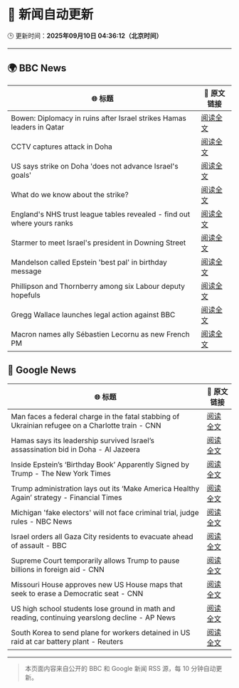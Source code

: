 # 🧠 新闻自动更新

🕒 更新时间：**2025年09月10日 04:36:12（北京时间）**

---

## 🌍 BBC News

| 🌐 标题 | 🔗 原文链接 |
|--------|-------------|
| Bowen: Diplomacy in ruins after Israel strikes Hamas leaders in Qatar | [阅读全文](https://www.bbc.com/news/articles/cm2zepgp5neo?at_medium=RSS&at_campaign=rss) |
| CCTV captures attack in Doha | [阅读全文](https://www.bbc.com/news/videos/c1dq39204wro?at_medium=RSS&at_campaign=rss) |
| US says strike on Doha 'does not advance Israel's goals' | [阅读全文](https://www.bbc.com/news/articles/cx25711r8jxo?at_medium=RSS&at_campaign=rss) |
| What do we know about the strike? | [阅读全文](https://www.bbc.com/news/articles/cq5jl77ygv4o?at_medium=RSS&at_campaign=rss) |
| England's NHS trust league tables revealed - find out where yours ranks | [阅读全文](https://www.bbc.com/news/articles/cq8eqxlypv7o?at_medium=RSS&at_campaign=rss) |
| Starmer to meet Israel's president in Downing Street | [阅读全文](https://www.bbc.com/news/articles/cly9jgmgqe8o?at_medium=RSS&at_campaign=rss) |
| Mandelson called Epstein 'best pal' in birthday message | [阅读全文](https://www.bbc.com/news/articles/cwy9dwe50leo?at_medium=RSS&at_campaign=rss) |
| Phillipson and Thornberry among six Labour deputy hopefuls | [阅读全文](https://www.bbc.com/news/articles/c3rvqv9yg4eo?at_medium=RSS&at_campaign=rss) |
| Gregg Wallace launches legal action against BBC | [阅读全文](https://www.bbc.com/news/articles/cdr60nvd4y2o?at_medium=RSS&at_campaign=rss) |
| Macron names ally Sébastien Lecornu as new French PM | [阅读全文](https://www.bbc.com/news/articles/crmenp1k0mjo?at_medium=RSS&at_campaign=rss) |

## 📰 Google News

| 🌐 标题 | 🔗 原文链接 |
|--------|-------------|
| Man faces a federal charge in the fatal stabbing of Ukrainian refugee on a Charlotte train - CNN | [阅读全文](https://news.google.com/rss/articles/CBMiiAFBVV95cUxNSzhFblVKYXpreW5QLU9yVER5QXcyVEJZYnJ2dmF2NFdpWnFGX0FHcG9IRmlLMEtaZDg0WXkwX1JuVjhyMW9VVVE0T3hUM1E1WkE4UjRkMVhXcFFMN3BIVUpnRlYyUEI3eTdXOEZYbmtudGlGUDRaZEtWbFp4b1NodzVHNk9OUUli?oc=5) |
| Hamas says its leadership survived Israel’s assassination bid in Doha - Al Jazeera | [阅读全文](https://news.google.com/rss/articles/CBMirAFBVV95cUxPOXM2SlhraTgxWEEzNTZvNEFyR2VXc1l4V1VpRVNvRjBiaGJGS1NjOTcxcnBwcVVoallsVzUwU0hDaFIzMWpvNElXTXdjazZEV1BHeGV1SENqczhiOFNlN3NzdkVUdVNjVUJSc1VXYnRXaXY2QjRJSmJFTldDQzNjMEdGc0NKTVpaNTV3Tk9hbEJJZ2tjWHVYVGVRRXpRQkZHN2tZTzNLejRDbXZS0gGyAUFVX3lxTE9SX2hRZHgtWGJ3LWt4ZGw3Z3c3YmMxTW9QM2pSajV1MmtKQkdBY1AyelhFaEhac04zUHRPOHpSODdiV2xvdndWWXVYMjY3SGdmeGhJTjV0TFd4QllpdUpNM1hkUHR5QkMxTGE0VnRmTVdINnZNR3ZqMEsxNGNreDBpbm54V1lWbWpVZG9PaUc1Z255TzhRUzBRZGN4Vng4MVZobzJtUmo3Q3VOQVU2QjhVcHc?oc=5) |
| Inside Epstein’s ‘Birthday Book’ Apparently Signed by Trump - The New York Times | [阅读全文](https://news.google.com/rss/articles/CBMihAFBVV95cUxOdjEzb2J5UTQ0dWxwWGp5by1kRm9qVFF4aHdjeUJ5RDVtNkVIa3VSSmF0M2x3M1RQMGlzMk5MWlY2N1VXMVJ6c3BLbV8zLXpzMnE4a0ZHN1RpSDg0OUR3WDg4YUI4YTliTldBYktCTl85dHVxZEhmUXFwczF6RXdRZG1SSEI?oc=5) |
| Trump administration lays out its ‘Make America Healthy Again’ strategy - Financial Times | [阅读全文](https://news.google.com/rss/articles/CBMicEFVX3lxTE15bnJ4emxuYm1Qb2xMNFhzY25ueURiMm4zUEJXT2VuRTM4bzFaMFBMemRId0xmUFBPU3J4Z0Q4YlpBZ2N5UUQ2NDlpTU56a3BDQXBCZXYtZV9kVVlTck5SbFdBZmtjSkpwNlU1b05lTGU?oc=5) |
| Michigan 'fake electors' will not face criminal trial, judge rules - NBC News | [阅读全文](https://news.google.com/rss/articles/CBMivgFBVV95cUxOMjBkWHZrR2NqcHNVci05WktZaDVaRDJzWThVbWQzcGw1cEdyNjhwY0dvcG1pZ0NNaDdZdl9tRkYwSjJUUE1QTW9oT0w4b2RmVlhsRTlhMm05LXJZTEJCblZtbkRtNlZGTEloUGFmdFVjV19aUUlfR25BUU9zSUlsZjY3bWN5dlVmMjZCRjhMVm5qWm1nbVd1aTc1SzRjZ2NjdElPdXUtWVpFZ21HQnJCbVNfTXdHYWZyeVMtMmdB0gFWQVVfeXFMTjJ3QkNoT3d0b3BiZXdzVTFwZmtJRmVQdF9qenptYXF0VXRtbTB2OGt6Z2t1OTVMaVJDblFRMGhQeGRicG4yNkZjaW1pX1p3MnRDc2tRU2c?oc=5) |
| Israel orders all Gaza City residents to evacuate ahead of assault - BBC | [阅读全文](https://news.google.com/rss/articles/CBMiWkFVX3lxTE5oOU9iM1ZKanRGYkRoWVlXWEpDMzFVV3cxeERIUzh5X2haQWhveHp0Z1NyelVLc2ZxQThjZElEUFZuV1ZQZk5PZ2lQOFhzNHU1LVE0TVI5QV9Od9IBX0FVX3lxTE1hcGRObjRuZjVmZk1GZ3c3a2RKdXhzWEZpNHpGOXhDZURuSDBPcGZfY1RLLTNtSDdaWjI3UjFzeHd1V0luM010UFpuRVR0bWplNXE1VHJmMDVuWWlHZUY0?oc=5) |
| Supreme Court temporarily allows Trump to pause billions in foreign aid - CNN | [阅读全文](https://news.google.com/rss/articles/CBMisAFBVV95cUxOS29SQWtVcDFTalk5YXVsb0daQ2gyY3pNWEZleVB5cXlENGd0c1hDNVJDZUZibzhOUUVQYUd2VTdKdU9RNWk0QmxsdlV0XzNwUXFyRTQyUjRrRzNTZ3RQX0xLTXRTYXc3b2ZaU3RSSXg3ZjRSTV9hc1h5WGZQdTVYOVEzZmNkWDZyUHFwTVdkVjBqUVlQMHUwTzRianZlWkR5d193NFFnZ1V6a0RmeWdqaA?oc=5) |
| Missouri House approves new US House maps that seek to erase a Democratic seat - CNN | [阅读全文](https://news.google.com/rss/articles/CBMib0FVX3lxTE0zMnFkZFZ3d0VoZ09LMG1CUzltOHlFa205bHV3VDRYTWhncjZ6ZGI5a0JKOEJjNDN0d2xoc1ktcFhNSWRmYjk3aXZSM3hnTmJjYkI1d3Z4WDBOMGJkU2xYT2Mzdk1BRUU1MzZqazA5QQ?oc=5) |
| US high school students lose ground in math and reading, continuing yearslong decline - AP News | [阅读全文](https://news.google.com/rss/articles/CBMimwFBVV95cUxQYXVNSmtzdkoyU2F3Zm1KNUx5LW5nUDFpSVplYlNQUjVqc1dWczNwZjlibW1ZLVlzU2pkdjZPTXJBQkdTblVab1FHYnF2dE9tVnUxcVN2ZTk0SHZ1bFNBMkdNYWgyUU92YlAwRlJOSGZzLWx2ZzJBSUNraExpV2FNdU1aYWhwNUZYSlg5ejZfakhYNUhRZUJXdXJzMA?oc=5) |
| South Korea to send plane for workers detained in US raid at car battery plant - Reuters | [阅读全文](https://news.google.com/rss/articles/CBMivAFBVV95cUxPNEd6UFpSVDRFUDIzbmhvaWlROEg2d1hfTnlQMF9rVjNueDdqWGxQVEdBQU1fbVBTLTJ4X2ZVMWFWbXhsTE5EU29nX2hEdGxheVp4Rm9kTWVhNTJyTTktbmFEd1F4LXRuZ3JKa2hNMTZjX2NCZWFaT19uMFBPa2hLVFdKU3dvNk9qcGl6emxEbGlKV1lxeVBmZnR6ajdJem4zMElqYk1zQmhRYnZhTlplX05tRHZZa2laU3hncA?oc=5) |

---
> 本页面内容来自公开的 BBC 和 Google 新闻 RSS 源，每 10 分钟自动更新。